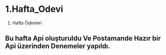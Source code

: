 # 1.Hafta_Odevi
1. Hafta Ödevleri


## Bu hafta Api oluşturuldu Ve Postamande Hazır bir Api üzerinden Denemeler yapıldı.
